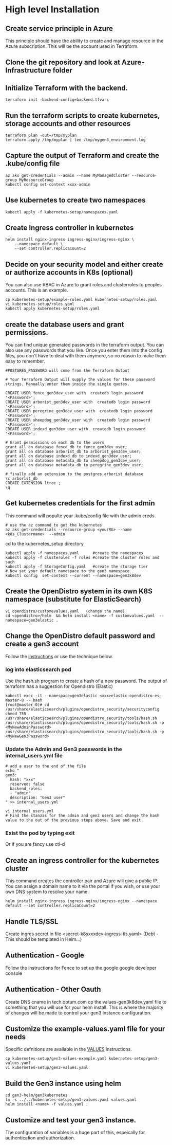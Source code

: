 # High level Installation

## Create service principle in Azure
This principle should have the ability to create and manage resource in the Azure subscription.  This will be the account used in Terraform.

## Clone the git repository and look at Azure-Infrastructure folder
## Initialize Terraform with the backend.
```
terraform init -backend-config=backend.tfvars
```

## Run the terraform scripts to create kubernetes, storage accounts and other resources

```
terraform plan -out=/tmp/myplan
terraform apply /tmp/myplan | tee /tmp/mygen3_environment.log
```

## Capture the output of Terraform and create the .kube/config file

```
az aks get-credentials --admin --name MyManagedCluster --resource-group MyResourceGroup
kubectl config set-context xxxx-admin
```

## Use kubernetes to create two namespaces

```
kubectl apply -f kubernetes-setup/namespaces.yaml
```

## Create Ingress controller in kubernetes

```
helm install nginx-ingress ingress-nginx/ingress-nginx \
    --namespace default \
    --set controller.replicaCount=2
```

## Decide on  your security model and either create or authorize accounts in K8s (optional)
You can also use RBAC in Azure to grant roles and clusterroles to peoples accounts.  This is an example.
```
cp kubernetes-setup/example-roles.yaml kubernetes-setup/roles.yaml
vi kubernetes-setup/roles.yaml
kubectl apply kubernetes-setup/roles.yaml
```

## create the database users and grant permissions.
You can find unique generated passwords in the terraform output.  You can also use any passwords that you like.  Once you enter them into the config files, you don't have to deal with them anymore, so no reason to make them easy to remember.
```
#POSTGRES_PASSWORD will come from the Terraform Output

# Your Terraform Output will supply the values for these password strings. Manually enter them inside the single quotes.

CREATE USER fence_gen3dev_user with  createdb login password '<Password>';
CREATE USER arborist_gen3dev_user with  createdb login password '<Password>';
CREATE USER peregrine_gen3dev_user with  createdb login password '<Password>';
CREATE USER sheepdog_gen3dev_user with  createdb login password '<Password>';
CREATE USER indexd_gen3dev_user with  createdb login password '<Password>';

# Grant permissions on each db to the users
grant all on database fence_db to fence_gen3dev_user;
grant all on database arborist_db to arborist_gen3dev_user;
grant all on database indexd_db to indexd_gen3dev_user;
grant all on database metadata_db to sheepdog_gen3dev_user;
grant all on database metadata_db to peregrine_gen3dev_user;

# finally add an extension to the postgres arborist database
\c arborist_db
CREATE EXTENSION ltree ;
\q

```


## Get kubernetes credentials for the first admin
This command will populte your .kube/config file with the admin creds.
```
# use the az command to get the kubernetes
az aks get-credentials --resource-group <yourRG> --name <k8s_Clustername>  --admin
```
cd to the kubernetes_setup directory
```
kubectl apply -f namespaces.yaml      #create the namespaces
kubectl apply -f clusteroles -f roles #create the cluster roles and such
kubectl apply -f StorageConfig.yaml   #create the storage tier
# Now set your default namespace to the gen3 namespace
kubectl config  set-context --current --namespace=gen3k8dev
```


## Create the OpenDistro system in its own K8S namespace (substitute for ElasticSearch)
```
vi opendistro/customevalues.yaml   (change the name)
cd <opendistro>/helm  && helm install <name> -f customvalues.yaml  --namespace=gen3elastic .
```
## Change the OpenDistro default password and create a gen3 account
Follow the [instructions](https://opendistro.github.io/for-elasticsearch-docs/docs/security/access-control/users-roles/#internal_usersyml) or use the technique below.

 ### log into elasticsearch pod
Use the hash.sh program to create a hash of a new password.  The output of terraform has a suggestion for Opendistro (Elastic)

 ```
 kubectl exec -it --namespace=gen3elastic <xxx>elastic-opendistro-es-master-0 -- bash
[root@master-0]# cd /usr/share/elasticsearch/plugins/opendistro_security/securityconfig
chmod 755 /usr/share/elasticsearch/plugins/opendistro_security/tools/hash.sh
/usr/share/elasticsearch/plugins/opendistro_security/tools/hash.sh -p <MyNewAdminPassword>
/usr/share/elasticsearch/plugins/opendistro_security/tools/hash.sh -p <MyNewGen3Password>
 ```

### Update the Admin and Gen3 passwords in the internal_users.yml file
```
# add a user to the end of the file
echo "
gen3:
  hash: "xxx"
  reserved: false
  backend_roles:
  - "admin"
  description: "Gen3 user"
" >> internal_users.yml

vi internal_users.yml
# Find the stanzas for the admin and gen3 users and change the hash value to the out of the previous steps above. Save and exit.
```

### Exist the pod by typing exit
Or if you are fancy use ctl-d

## Create an ingress controller for the kubernetes cluster
This command creates the controller pair and Azure will give a public IP.  You can assign a domain name to it via the portal if you wish, or use your own DNS system to resolve your name.

```
helm install nginx-ingress ingress-nginx/ingress-nginx --namespace default --set controller.replicaCount=2
```

## Handle TLS/SSL

Create ingres secret in file <secret-k8sxxxdev-ingress-tls.yaml>
(Debt - This should be templated in Helm...)

## Authentication - Google
Follow the instructions for Fence to set up the google google developer console

## Authentication - Other Oauth


Create DNS cname in tech.optum.com
cp the values-gen3k8dev.yaml file to something that you will use for your helm install.  This is where the majority of changes will be made to control your gen3 instance configuration.



## Customize the example-values.yaml file for your needs
Specific defnitions are available in the [VALUES](VALUES.md) instructions.
```
cp kubernetes-setup/gen3-values-example.yaml kubernetes-setup/gen3-values.yaml
vi kubernetes-setup/gen3-values.yaml
```

## Build the Gen3 instance using helm
```
cd gen3-helm/gen3kubernetes
ln -s ../../kubernetes-setup/gen3-values.yaml values.yaml
helm install <name> -f values.yaml .
```

## Customize and test your gen3 instance.
The configuration of variables is a huge part of this, espeically for authentication and authorization.
